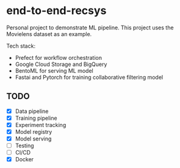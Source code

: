 # end-to-end-recsys
Personal project to demonstrate ML pipeline. This project uses the Movielens dataset as an example. 

Tech stack:
* Prefect for workflow orchestration
* Google Cloud Storage and BigQuery
* BentoML for serving ML model
* Fastai and Pytorch for training collaborative filtering model

## TODO 
- [x] Data pipeline
- [x] Training pipeline
- [x] Experiment tracking 
- [x] Model registry
- [x] Model serving
- [ ] Testing
- [ ] CI/CD
- [x] Docker 
